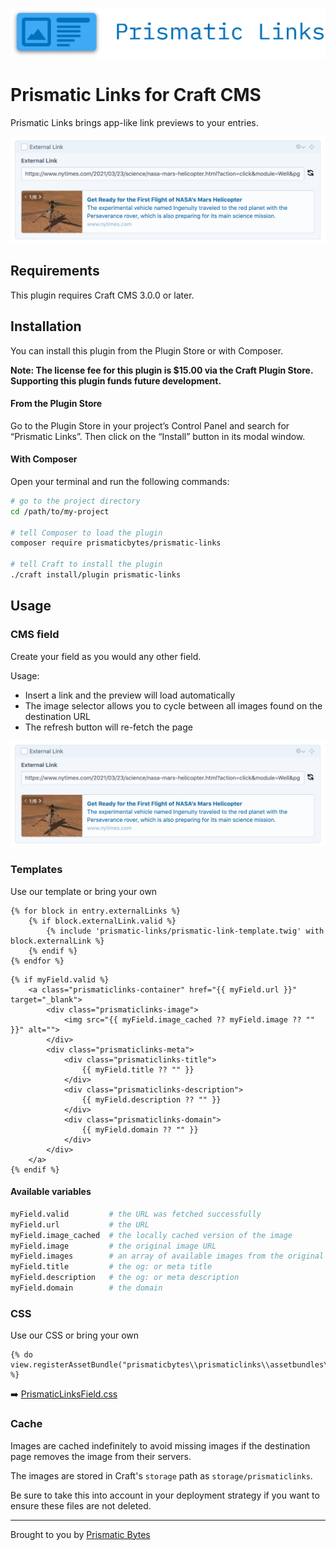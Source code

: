 ![Screenshot](resources/img/plugin-logo.png)

# Prismatic Links for Craft CMS

Prismatic Links brings app-like link previews to your entries.

![Screenshot](resources/img/screenshot-2.png)

## Requirements

This plugin requires Craft CMS 3.0.0 or later.

## Installation

You can install this plugin from the Plugin Store or with Composer.

**Note: The license fee for this plugin is $15.00 via the Craft Plugin Store. Supporting this plugin funds future development.**

#### From the Plugin Store

Go to the Plugin Store in your project’s Control Panel and search for “Prismatic Links”. Then click on the “Install” button in its modal window.

#### With Composer

Open your terminal and run the following commands:

```bash
# go to the project directory
cd /path/to/my-project

# tell Composer to load the plugin
composer require prismaticbytes/prismatic-links

# tell Craft to install the plugin
./craft install/plugin prismatic-links
```

## Usage

### CMS field

Create your field as you would any other field.

Usage:
- Insert a link and the preview will load automatically
- The image selector allows you to cycle between all images found on the destination URL 
- The refresh button will re-fetch the page

![Screenshot](resources/img/screenshot-2.png)


### Templates
Use our template or bring your own
```twig
{% for block in entry.externalLinks %}
    {% if block.externalLink.valid %}
        {% include 'prismatic-links/prismatic-link-template.twig' with block.externalLink %}
    {% endif %}
{% endfor %}
```

```twig
{% if myField.valid %}
    <a class="prismaticlinks-container" href="{{ myField.url }}" target="_blank">
        <div class="prismaticlinks-image">
            <img src="{{ myField.image_cached ?? myField.image ?? "" }}" alt="">
        </div>
        <div class="prismaticlinks-meta">
            <div class="prismaticlinks-title">
                {{ myField.title ?? "" }}
            </div>
            <div class="prismaticlinks-description">
                {{ myField.description ?? "" }}
            </div>
            <div class="prismaticlinks-domain">
                {{ myField.domain ?? "" }}
            </div>
        </div>
    </a>
{% endif %}
```

#### Available variables

```bash
myField.valid         # the URL was fetched successfully
myField.url           # the URL
myField.image_cached  # the locally cached version of the image 
myField.image         # the original image URL
myField.images        # an array of available images from the original URL
myField.title         # the og: or meta title
myField.description   # the og: or meta description
myField.domain        # the domain
```

### CSS

Use our CSS or bring your own

```twig
{% do view.registerAssetBundle("prismaticbytes\\prismaticlinks\\assetbundles\\prismaticlinks\\PrismaticLinksAsset") %}
```

➡️ [PrismaticLinksField.css](https://github.com/prismaticbytes/prismatic-links/blob/main/src/assetbundles/prismaticlinks/dist/css/PrismaticLinksField.css)

### Cache

Images are cached indefinitely to avoid missing images if the destination page removes the image from their servers.

The images are stored in Craft's `storage` path as `storage/prismaticlinks`.

Be sure to take this into account in your deployment strategy if you want to ensure these files are not deleted.

---------------

Brought to you by [Prismatic Bytes](https://prismaticbytes.com)

